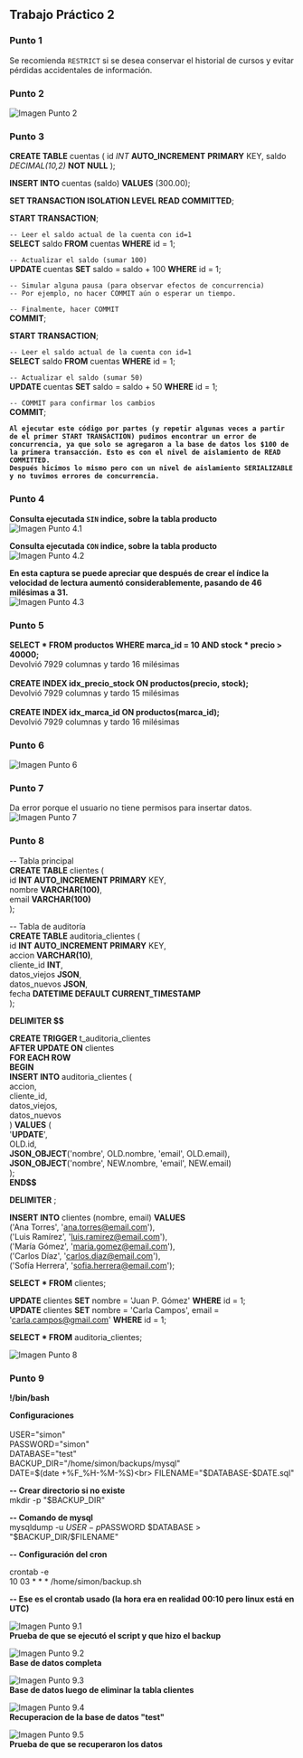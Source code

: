 ## **Trabajo Práctico 2**

### Punto 1

Se recomienda `RESTRICT` si se desea conservar el historial de cursos y evitar pérdidas accidentales de información.

### Punto 2

![Imagen Punto 2](/TP1/imagenes/Punto2.png)

### Punto 3

**CREATE TABLE** cuentas (
    id *INT* **AUTO_INCREMENT** **PRIMARY** KEY,
    saldo *DECIMAL(10,2)* **NOT NULL**
);

**INSERT INTO** cuentas (saldo) **VALUES** (300.00);

**SET TRANSACTION ISOLATION LEVEL READ COMMITTED**;

**START TRANSACTION**;

`-- Leer el saldo actual de la cuenta con id=1`<br>
**SELECT** saldo **FROM** cuentas **WHERE** id = 1;

`-- Actualizar el saldo (sumar 100)`<br>
**UPDATE** cuentas
**SET** saldo = saldo + 100
**WHERE** id = 1;

`-- Simular alguna pausa (para observar efectos de concurrencia)`<br>
`-- Por ejemplo, no hacer COMMIT aún o esperar un tiempo.`<br>

`-- Finalmente, hacer COMMIT`<br>
**COMMIT**;

**START TRANSACTION**;

`-- Leer el saldo actual de la cuenta con id=1`<br>
**SELECT** saldo **FROM** cuentas **WHERE** id = 1;

`-- Actualizar el saldo (sumar 50)`<br>
**UPDATE** cuentas
**SET** saldo = saldo + 50
**WHERE** id = 1;

`-- COMMIT para confirmar los cambios`<br>
**COMMIT**;

**`Al ejecutar este código por partes (y repetir algunas veces a partir de el primer START TRANSACTION) pudimos encontrar un error de concurrencia, ya que solo se agregaron a la base de datos los $100 de la primera transacción. Esto es con el nivel de aislamiento de READ COMMITTED.`**<br>
**`Después hicimos lo mismo pero con un nivel de aislamiento SERIALIZABLE y no tuvimos errores de concurrencia.`**

### Punto 4

**Consulta ejecutada `SIN` indice, sobre la tabla producto**<br>
![Imagen Punto 4.1](/TP1/imagenes/Punto4-1.png)

**Consulta ejecutada `CON` indice, sobre la tabla producto**<br>
![Imagen Punto 4.2](/TP1/imagenes/Punto4-2.png)

**En esta captura se puede apreciar que después de crear el índice la velocidad de lectura aumentó considerablemente, pasando de 46 milésimas a 31.**<br>
![Imagen Punto 4.3](/TP1/imagenes/Punto4-3.png)

### Punto 5

**SELECT * FROM productos WHERE marca_id = 10 AND stock * precio > 40000;**<br>
Devolvió 7929 columnas y tardo 16 milésimas<br>
<br>
**CREATE INDEX idx_precio_stock ON productos(precio, stock);**<br>
Devolvió 7929 columnas y tardo 15 milésimas<br>
<br>
**CREATE INDEX idx_marca_id ON productos(marca_id);**<br>
Devolvió 7929 columnas y tardo 16 milésimas<br>

### Punto 6

![Imagen Punto 6](/TP1/imagenes/Punto6.png)

### Punto 7

Da error porque el usuario no tiene permisos para insertar datos.<br>
![Imagen Punto 7](/TP1/imagenes/Punto7.png)

### Punto 8

-- Tabla principal<br>
**CREATE TABLE** clientes (<br>
    id **INT AUTO_INCREMENT PRIMARY** KEY,<br>
    nombre **VARCHAR(100)**,<br>
    email **VARCHAR(100)**<br>
);

-- Tabla de auditoría<br>
**CREATE TABLE** auditoria_clientes (<br>
    id **INT AUTO_INCREMENT PRIMARY** KEY,<br>
    accion **VARCHAR(10)**,<br>
    cliente_id **INT**,<br>
    datos_viejos **JSON**,<br>
    datos_nuevos **JSON**,<br>
    fecha **DATETIME DEFAULT CURRENT_TIMESTAMP**<br>
);

**DELIMITER $$**

**CREATE TRIGGER** t_auditoria_clientes<br>
**AFTER UPDATE ON** clientes<br>
**FOR EACH ROW**<br>
**BEGIN**<br>
    **INSERT INTO** auditoria_clientes (<br>
        accion,<br>
        cliente_id,<br>
        datos_viejos,<br>
        datos_nuevos<br>
    ) **VALUES** (<br>
        '**UPDATE**',<br>
        OLD.id,<br>
        **JSON_OBJECT**('nombre', OLD.nombre, 'email', OLD.email),<br>
        **JSON_OBJECT**('nombre', NEW.nombre, 'email', NEW.email)<br>
    );<br>
**END$$**

**DELIMITER** ;


**INSERT INTO** clientes (nombre, email) **VALUES**<br>
('Ana Torres', 'ana.torres@email.com'),<br>
('Luis Ramírez', 'luis.ramirez@email.com'),<br>
('María Gómez', 'maria.gomez@email.com'),<br>
('Carlos Díaz', 'carlos.diaz@email.com'),<br>
('Sofía Herrera', 'sofia.herrera@email.com');

**SELECT * FROM** clientes;

**UPDATE** clientes **SET** nombre = 'Juan P. Gómez' **WHERE** id = 1;<br>
**UPDATE** clientes **SET** nombre = 'Carla Campos', email = 'carla.campos@gmail.com' **WHERE** id = 1;<br>

**SELECT * FROM** auditoria_clientes;

![Imagen Punto 8](/TP1/imagenes/Punto8.png)

### Punto 9

**!/bin/bash**<br>

**Configuraciones**<br>
<br>
USER="simon"<br>
PASSWORD="simon"<br>
DATABASE="test"<br>
BACKUP_DIR="/home/simon/backups/mysql"<br>
DATE=$(date +%F_%H-%M-%S)<br>
FILENAME="$DATABASE-$DATE.sql"<br>

**-- Crear directorio si no existe**<br>
mkdir -p "$BACKUP_DIR"<br>

**-- Comando de mysql**<br>
mysqldump -u $USER -p$PASSWORD $DATABASE > "$BACKUP_DIR/$FILENAME"<br>

**-- Configuración del cron**<br>

crontab -e<br>
10 03 * * * /home/simon/backup.sh<br>

**-- Ese es el crontab usado (la hora era en realidad 00:10 pero linux está en UTC)**<br>

![Imagen Punto 9.1](/TP1/imagenes/Punto9-1.png)<br>
**Prueba de que se ejecutó el script y que hizo el backup**<br>

![Imagen Punto 9.2](/TP1/imagenes/Punto9-2.png)<br>
**Base de datos completa**<br>

![Imagen Punto 9.3](/TP1/imagenes/Punto9-3.png)<br>
**Base de datos luego de eliminar la tabla clientes**<br>

![Imagen Punto 9.4](/TP1/imagenes/Punto9-4.png)<br>
**Recuperacion de la base de datos "test"**

![Imagen Punto 9.5](/TP1/imagenes/Punto9-5.png)<br>
**Prueba de que se recuperaron los datos**